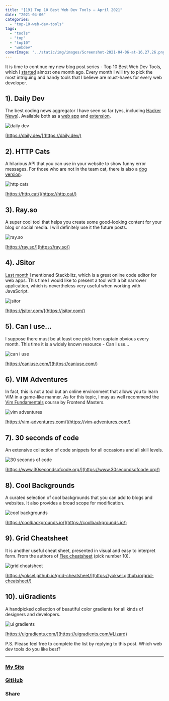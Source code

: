 ```yaml
---
title: "[19] Top 10 Best Web Dev Tools – April 2021"
date: "2021-04-06"
categories:
  - "top-10-web-dev-tools"
tags:
  - "tools"
  - "top"
  - "top10"
  - "webdev"
coverImage: "../static/img/images/Screenshot-2021-04-06-at-16.27.26.png"
---
```


It is time to continue my new blog post series - Top 10 Best Web Dev Tools, which I [started](https://create-react-app.com/18-top-10-web-dev-tools-03-2021/) almost one month ago. Every month I will try to pick the most intriguing and handy tools that I believe are must-haves for every web developer.

## 1). Daily Dev

The best coding news aggregator I have seen so far (yes, including [Hacker News](https://create-react-app.com/15-best-developer-resources-in-2020/)). Available both as a [web app](https://app.daily.dev/) and [extension](https://r.daily.dev/chrome).

![daily dev](https://reverent-carson-67c52e.netlify.app/static/img/images/Screenshot-2021-04-06-at-16.30.36-1024x535.png)

[https://daily.dev/](https://daily.dev/)

## 2). HTTP Cats

A hilarious API that you can use in your website to show funny error messages. For those who are not in the team cat, there is also a [dog version](https://httpstatusdogs.com/).

![http cats](https://reverent-carson-67c52e.netlify.app/static/img/images/Screenshot-2021-04-06-at-16.27.26-1024x597.png)

[https://http.cat/](https://http.cat/)

## 3). Ray.so

A super cool tool that helps you create some good-looking content for your blog or social media. I will definitely use it the future posts.

![ray.so](https://reverent-carson-67c52e.netlify.app/static/img/images/Screenshot-2021-04-06-at-16.28.20-1024x517.png)

[https://ray.so/](https://ray.so/)

## 4). JSitor

[Last month](https://create-react-app.com/18-top-10-web-dev-tools-03-2021/) I mentioned Stackblitz, which is a great online code editor for web apps. This time I would like to present a tool with a bit narrower application, which is nevertheless very useful when working with JavaScript.

![jsitor](https://reverent-carson-67c52e.netlify.app/static/img/images/Screenshot-2021-04-06-at-16.29.28-1024x541.png)

[https://jsitor.com/](https://jsitor.com/)

## 5). Can I use...

I suppose there must be at least one pick from captain obvious every month. This time it is a widely known resource - Can I use...

![can i use](https://reverent-carson-67c52e.netlify.app/static/img/images/Screenshot-2021-04-06-at-16.30.23-1024x502.png)

[https://caniuse.com/](https://caniuse.com/)

## 6). VIM Adventures

In fact, this is not a tool but an online environment that allows you to learn VIM in a game-like manner. As for this topic, I may as well recommend the [Vim Fundamentals](https://frontendmasters.com/workshops/vim-fundamentals/) course by Frontend Masters.

![vim adventures](https://reverent-carson-67c52e.netlify.app/static/img/images/Screenshot-2021-04-06-at-16.29.00-1024x519.png)

[https://vim-adventures.com/](https://vim-adventures.com/)

## 7). 30 seconds of code

An extensive collection of code snippets for all occasions and all skill levels.

![30 seconds of code](https://reverent-carson-67c52e.netlify.app/static/img/images/Screenshot-2021-04-06-at-16.20.02-1024x595.png)

[https://www.30secondsofcode.org/](https://www.30secondsofcode.org/)

## 8). Cool Backgrounds

A curated selection of cool backgrounds that you can add to blogs and websites. It also provides a broad scope for modification.

![cool backgrounds](https://reverent-carson-67c52e.netlify.app/static/img/images/Screenshot-2021-04-06-at-16.26.57-1024x541.png)

[https://coolbackgrounds.io/](https://coolbackgrounds.io/)

## 9). Grid Cheatsheet

It is another useful cheat sheet, presented in visual and easy to interpret form. From the authors of [Flex cheatsheet](https://create-react-app.com/18-top-10-web-dev-tools-03-2021/) (pick number 10).

![grid cheatsheet](https://reverent-carson-67c52e.netlify.app/static/img/images/Screenshot-2021-04-06-at-16.31.41-1024x542.png)

[https://yoksel.github.io/grid-cheatsheet/](https://yoksel.github.io/grid-cheatsheet/)

## 10). uiGradients

A handpicked collection of beautiful color gradients for all kinds of designers and developers.

![ui gradients](https://reverent-carson-67c52e.netlify.app/static/img/images/IMG_0180-1024x598.jpg)

[https://uigradients.com/](https://uigradients.com/#Lizard)

P.S. Please feel free to complete the list by replying to this post. Which web dev tools do you like best?

---

### [My Site](https://villivald.com/)

### [GitHub](https://github.com/villivald)

### Share

<script src="https://yastatic.net/share2/share.js"></script>
